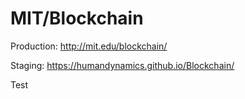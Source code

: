 # MIT/Blockchain

Production: http://mit.edu/blockchain/

Staging: https://humandynamics.github.io/Blockchain/


Test

